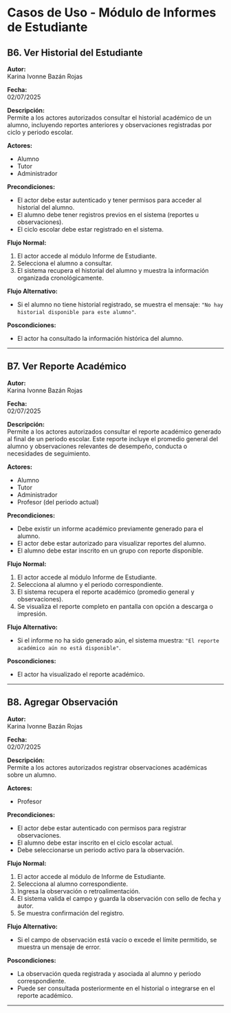 # Casos de Uso - Módulo de Informes de Estudiante

## B6. Ver Historial del Estudiante

**Autor:**  
Karina Ivonne Bazán Rojas  

**Fecha:**  
02/07/2025  

**Descripción:**  
Permite a los actores autorizados consultar el historial académico de un alumno, incluyendo reportes anteriores y observaciones registradas por ciclo y periodo escolar.

**Actores:**  
- Alumno  
- Tutor  
- Administrador  

**Precondiciones:**  
- El actor debe estar autenticado y tener permisos para acceder al historial del alumno.  
- El alumno debe tener registros previos en el sistema (reportes u observaciones).  
- El ciclo escolar debe estar registrado en el sistema.  

**Flujo Normal:**  
1. El actor accede al módulo Informe de Estudiante.  
2. Selecciona el alumno a consultar.  
3. El sistema recupera el historial del alumno y muestra la información organizada cronológicamente.  

**Flujo Alternativo:**  
- Si el alumno no tiene historial registrado, se muestra el mensaje: `"No hay historial disponible para este alumno"`.  

**Poscondiciones:**  
- El actor ha consultado la información histórica del alumno.

---

## B7. Ver Reporte Académico

**Autor:**  
Karina Ivonne Bazán Rojas  

**Fecha:**  
02/07/2025  

**Descripción:**  
Permite a los actores autorizados consultar el reporte académico generado al final de un periodo escolar. Este reporte incluye el promedio general del alumno y observaciones relevantes de desempeño, conducta o necesidades de seguimiento.

**Actores:**  
- Alumno  
- Tutor  
- Administrador  
- Profesor (del periodo actual)  

**Precondiciones:**  
- Debe existir un informe académico previamente generado para el alumno.  
- El actor debe estar autorizado para visualizar reportes del alumno.  
- El alumno debe estar inscrito en un grupo con reporte disponible.  

**Flujo Normal:**  
1. El actor accede al módulo Informe de Estudiante.  
2. Selecciona al alumno y el periodo correspondiente.  
3. El sistema recupera el reporte académico (promedio general y observaciones).  
4. Se visualiza el reporte completo en pantalla con opción a descarga o impresión.  

**Flujo Alternativo:**  
- Si el informe no ha sido generado aún, el sistema muestra: `"El reporte académico aún no está disponible"`.  

**Poscondiciones:**  
- El actor ha visualizado el reporte académico.

---

## B8. Agregar Observación

**Autor:**  
Karina Ivonne Bazán Rojas  

**Fecha:**  
02/07/2025  

**Descripción:**  
Permite a los actores autorizados registrar observaciones académicas sobre un alumno.

**Actores:**  
- Profesor  

**Precondiciones:**  
- El actor debe estar autenticado con permisos para registrar observaciones.  
- El alumno debe estar inscrito en el ciclo escolar actual.  
- Debe seleccionarse un periodo activo para la observación.  

**Flujo Normal:**  
1. El actor accede al módulo de Informe de Estudiante.  
2. Selecciona al alumno correspondiente.  
3. Ingresa la observación o retroalimentación.  
4. El sistema valida el campo y guarda la observación con sello de fecha y autor.  
5. Se muestra confirmación del registro.  

**Flujo Alternativo:**  
- Si el campo de observación está vacío o excede el límite permitido, se muestra un mensaje de error.  

**Poscondiciones:**  
- La observación queda registrada y asociada al alumno y periodo correspondiente.  
- Puede ser consultada posteriormente en el historial o integrarse en el reporte académico.

---